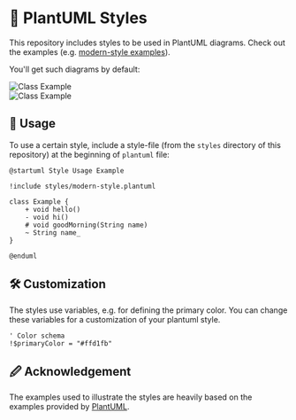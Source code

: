 # 🌻 PlantUML Styles

This repository includes styles to be used in PlantUML diagrams.
Check out the examples (e.g. [modern-style examples](examples/modern-style/readme.md)).

You'll get such diagrams by default:

![Class Example](examples/modern-style/Class2.png)  
![Class Example](examples/card-style/Class2.png)

## 🛴 Usage

To use a certain style, include a style-file (from the `styles` directory of this repository) at the beginning of `plantuml` file:

```
@startuml Style Usage Example

!include styles/modern-style.plantuml

class Example {
    + void hello()
    - void hi()
    # void goodMorning(String name)
    ~ String name_
}

@enduml
```

## 🛠️ Customization

The styles use variables, e.g. for defining the primary color.
You can change these variables for a customization of your plantuml style.

```
' Color schema
!$primaryColor = "#ffd1fb"
```

## 🖉 Acknowledgement

The examples used to illustrate the styles are heavily based on the examples provided by [PlantUML](https://plantuml.com/de/).
